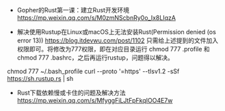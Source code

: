 + Gopher的Rust第一课：建立Rust开发环境
https://mp.weixin.qq.com/s/M0zmNScbnRy0o_Ix8LIqzA

+ 解决使用Rustup在Linux或macOS上无法安装Rust(Permission denied (os error 13))
https://blog.itdevwu.com/post/1102
只需给上述提到的文件加入权限即可。将修改为777权限，即在对应目录运行 chmod 777 .profile 和 chmod 777 .bashrc，之后再运行rustup，问题得以解决。

chmod 777  ~/.bash_profile
curl --proto '=https' --tlsv1.2 -sSf https://sh.rustup.rs | sh

+ Rust下载依赖慢或卡住的问题及解决方法
https://mp.weixin.qq.com/s/MfyggFiLJtFpFkqIOO4E7w

